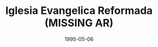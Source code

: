 ---
date: &id001 1995-05-06
end_date: 2006-02-28
location:
  address: Los Angeles
  city: MISSING
  state: AR
minister:
- end: 2006-02-28
  name: Gonzalo Salinas
  start: 2002-01-01
  type: Organizing Pastor
ministers:
- Gonzalo Salinas
name: Iglesia Evangelica Reformada
names: null
origination_date: *id001
raw_data: "AR Los Angeles\nIglesia Evangelica Reformada (May 6, 1995\u2013February\
  \ 28, 2006)\nOrg. Pastor: Gonzalo Salinas, 2002\u20136"
received_from: null
states:
- AR
status:
  active: false
  end_date: null
  reason: null
  received_from: null
  withdrawal_to: null
title: Iglesia Evangelica Reformada (MISSING AR)
year_established:
- 1995

---
